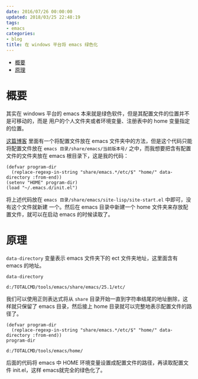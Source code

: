 ```yaml
---
date: 2016/07/26 00:00:00
updated: 2018/03/25 22:48:19
tags:
- emacs
categories:
- blog
title: 在 windows 平台将 emacs 绿色化
---
```


- [概要](#sec-)
- [原理](#sec-)


# 概要<a id="sec-"></a>

其实在 windows 平台的 emacs 本来就是绿色软件，但是其配置文件的位置并不是可移动的，而是 用户的个人文件夹或者环境变量、注册表中的 home 变量指定的位置。

[这篇博客](http://blog.csdn.net/kuangdash/article/details/38298185) 里面有一个将配置文件放在 emacs 文件夹中的方法，但是这个代码只能将配置文件放在 `emacs 目录/share/emacs/当前版本号/` 之中，而我想要把含有配置文件的文件夹放在 emacs 根目录下，这是我的代码：

```emacs-lisp
(defvar program-dir
  (replace-regexp-in-string "share/emacs.*/etc/$" "home/" data-directory :from-end))
(setenv "HOME" program-dir)
(load "~/.emacs.d/init.el")
```

将上述代码放在 `emacs 目录/share/emacs/site-lisp/site-start.el` 中即可，没有这个文件就新建 一个。然后在 emacs 目录中新建一个 home 文件夹来存放配置文件，就可以在启动 emacs 的时候读取了。

# 原理<a id="sec-"></a>

`data-directory` 变量表示 emacs 文件夹下的 ect 文件夹地址，这里面含有 emacs 的地址。

```emacs-lisp
data-directory
```

    d:/TOTALCMD/tools/emacs/share/emacs/25.1/etc/

我们可以使用正则表达式将从 `share` 目录开始一直到字符串结尾的地址删除，这样就只保留了 emacs 目录，然后接上 home 目录就可以完整地表示配置文件的路径了。

```emacs-lisp
(defvar program-dir
  (replace-regexp-in-string "share/emacs.*/etc/$" "home/" data-directory :from-end))
program-dir
```

    d:/TOTALCMD/tools/emacs/home/

后面的代码将 emacs 中 HOME 环境变量设置成配置文件的路径，再读取配置文件 init.el，这样 emacs就完全的绿色化了。
